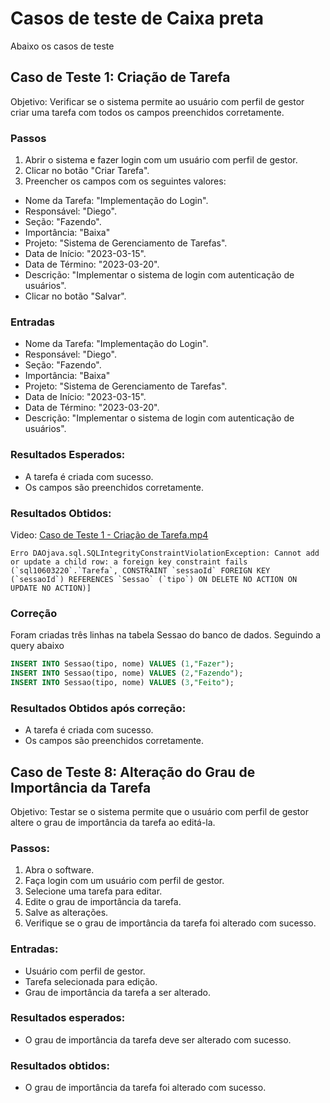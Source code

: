 
# Casos de teste de Caixa preta

Abaixo os casos de teste


## Caso de Teste 1: Criação de Tarefa
Objetivo: Verificar se o sistema permite ao usuário com perfil de gestor criar uma tarefa com todos os campos preenchidos corretamente.

### Passos
1. Abrir o sistema e fazer login com um usuário com perfil de gestor.
2. Clicar no botão "Criar Tarefa".
3. Preencher os campos com os seguintes valores:
- Nome da Tarefa: "Implementação do Login".
- Responsável: "Diego".
- Seção: "Fazendo".
- Importância:  "Baixa"
- Projeto: "Sistema de Gerenciamento de Tarefas".
- Data de Início: "2023-03-15".
- Data de Término: "2023-03-20".
- Descrição: "Implementar o sistema de login com autenticação de usuários".
- Clicar no botão "Salvar".

### Entradas
- Nome da Tarefa: "Implementação do Login".
- Responsável: "Diego".
- Seção: "Fazendo".
- Importância:  "Baixa"
- Projeto: "Sistema de Gerenciamento de Tarefas".
- Data de Início: "2023-03-15".
- Data de Término: "2023-03-20".
- Descrição: "Implementar o sistema de login com autenticação de usuários".

### Resultados Esperados:
- A tarefa é criada com sucesso.
- Os campos são preenchidos corretamente.

### Resultados Obtidos:
Video: [Caso de Teste 1 - Criação de Tarefa.mp4](https://github.com/welyson1/organon/blob/main/docsTest/Caixa%20Preta/Videos/Caso%20de%20Teste%201%20-%20Cria%C3%A7%C3%A3o%20de%20Tarefa.mp4)
```
Erro DAOjava.sql.SQLIntegrityConstraintViolationException: Cannot add or update a child row: a foreign key constraint fails (`sql10603220`.`Tarefa`, CONSTRAINT `sessaoId` FOREIGN KEY (`sessaoId`) REFERENCES `Sessao` (`tipo`) ON DELETE NO ACTION ON UPDATE NO ACTION)]
```

### Correção
Foram criadas três linhas na tabela Sessao do banco de dados. Seguindo a query abaixo
```SQL
INSERT INTO Sessao(tipo, nome) VALUES (1,"Fazer");
INSERT INTO Sessao(tipo, nome) VALUES (2,"Fazendo");
INSERT INTO Sessao(tipo, nome) VALUES (3,"Feito");
```

### Resultados Obtidos após correção:
- A tarefa é criada com sucesso.
- Os campos são preenchidos corretamente.

## Caso de Teste 8: Alteração do Grau de Importância da Tarefa
Objetivo: Testar se o sistema permite que o usuário com perfil de gestor altere o grau de importância da tarefa ao editá-la.

### Passos:
1. Abra o software.
2. Faça login com um usuário com perfil de gestor.
3. Selecione uma tarefa para editar.
4. Edite o grau de importância da tarefa.
5. Salve as alterações.
6. Verifique se o grau de importância da tarefa foi alterado com sucesso.

### Entradas:
- Usuário com perfil de gestor.
- Tarefa selecionada para edição.
- Grau de importância da tarefa a ser alterado.

### Resultados esperados:
- O grau de importância da tarefa deve ser alterado com sucesso.

### Resultados obtidos:
- O grau de importância da tarefa foi alterado com sucesso.
